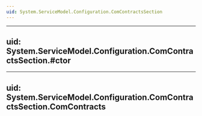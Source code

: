 ```yaml
---
uid: System.ServiceModel.Configuration.ComContractsSection
---
```


---
uid: System.ServiceModel.Configuration.ComContractsSection.#ctor
---

---
uid: System.ServiceModel.Configuration.ComContractsSection.ComContracts
---
